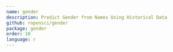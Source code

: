 ```yaml
---
name: gender
description: Predict Gender from Names Using Historical Data
github: ropensci/gender
package: gender
order: 10
language: r
---
```

